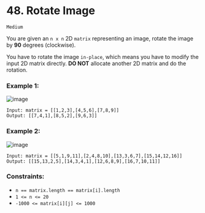 # 48. Rotate Image

`Medium`

You are given an `n x n` 2D `matrix` representing an image, rotate the image by <b>90</b> degrees (clockwise).

You have to rotate the image `in-place`, which means you have to modify the input 2D matrix directly. <b>DO NOT</b> allocate another 2D matrix and do the rotation.

 

### Example 1:

![image](https://user-images.githubusercontent.com/71809335/188250724-d4cccc0c-249a-4d36-bfe1-52f3dfbf31b9.png)


```
Input: matrix = [[1,2,3],[4,5,6],[7,8,9]]
Output: [[7,4,1],[8,5,2],[9,6,3]]
```
### Example 2:

![image](https://user-images.githubusercontent.com/71809335/188250732-8dc708bb-1b4a-40e1-be59-7c08fd9447e9.png)

```
Input: matrix = [[5,1,9,11],[2,4,8,10],[13,3,6,7],[15,14,12,16]]
Output: [[15,13,2,5],[14,3,4,1],[12,6,8,9],[16,7,10,11]]
```

### Constraints:

- `n == matrix.length == matrix[i].length`
- `1 <= n <= 20`
- `-1000 <= matrix[i][j] <= 1000`
